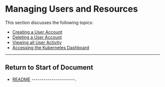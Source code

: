 # Managing Users and Resources

This section discusses the following topics:

* [Creating a User Account](create_user.md)
* [Deleting a User Account](delete_user.md)
* [Viewing all User Activity](view_user_act.md)
* [Accessing the Kubernetes Dashboard](accessing_kubernetes.md)


----------------------

## Return to Start of Document

* [README](../README.md)
----------------------. 
